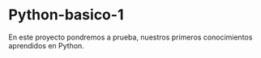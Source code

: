 # Python-basico-1
En este proyecto pondremos a prueba, nuestros primeros conocimientos aprendidos en Python. 
